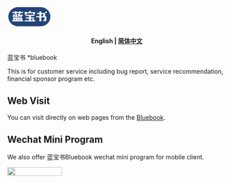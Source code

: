 

<img src="doc/logo/logo1.png" width="20%" syt height="20%" />



<h4 align="center">
    <p>
        <b>English</b> |
        <a href="https://github.com/zbts-dev/bluebook-support/blob/main/README_CH.md">简体中文</a> 
    </p>
</h4>



蓝宝书 *bluebook

This is for customer service including bug report, service recommendation, financial sponsor program etc.





## Web Visit

You can visit directly on web pages from the [Bluebook](http://bluebook.godzilla.tech).


## Wechat Mini Program

We also offer 蓝宝书Bluebook wechat mini program for mobile client.

<img src="doc/qrcode/qr_search1.png" width="50%" syt height="50%" />